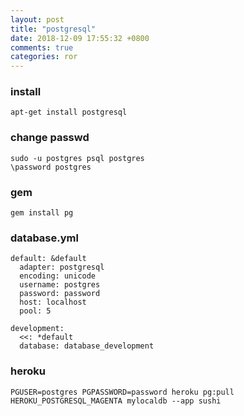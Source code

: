 ```yaml
---
layout: post
title: "postgresql"
date: 2018-12-09 17:55:32 +0800
comments: true
categories: ror
---
```


### install 
`apt-get install postgresql`

### change passwd
`sudo -u postgres psql postgres`  
`\password postgres`  

### gem
`gem install pg`

### database.yml
```
default: &default
  adapter: postgresql
  encoding: unicode
  username: postgres
  password: password
  host: localhost
  pool: 5

development:
  <<: *default
  database: database_development
```

### heroku
`PGUSER=postgres PGPASSWORD=password heroku pg:pull HEROKU_POSTGRESQL_MAGENTA mylocaldb --app sushi`
